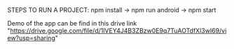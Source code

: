 STEPS TO RUN A PROJECT: 
npm install ->
npm run android ->
npm start


Demo of the app can be find in this drive link "https://drive.google.com/file/d/1lVEY4J4B3ZBzw0E9q7TuAOTdfXl3wI69/view?usp=sharing"
